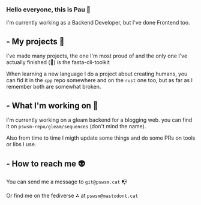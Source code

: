 ### Hello everyone, this is Pau 👋
I'm currently working as a Backend Developer, but I've done Frontend too.

## - My projects 🌳
I've made many projects, the one I'm most proud of and the only one I've actually finished (🎉) is the fasta-cli-toolkit

When learning a new language I do a project about creating humans, you can fid it in the `cpp` repo somewhere and on the `rust` one too, but as far as I remember both are somewhat broken.

## - What I'm working on 🤔
I'm currently working on a gleam backend for a blogging web. you can find it on `pswsm-repo/gleam/sequences` (don't mind the name).

Also from time to time I migth update some things and do some PRs on tools or libs I use.

## - How to reach me 👽
You can send me a message to `git@pswsm.cat` 📭

Or find me on the fediverse ⁂ at `pswsm@mastodont.cat`
